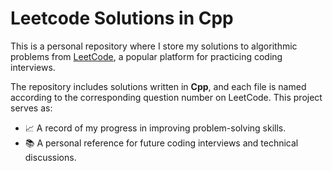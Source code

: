 # Leetcode Solutions in Cpp

This is a personal repository where I store my solutions to algorithmic problems from [LeetCode](https://leetcode.com/u/Pradeep____KS/), a popular platform for practicing coding interviews.

The repository includes solutions written in **Cpp**, and each file is named according to the corresponding question number on LeetCode. This project serves as:

- 📈 A record of my progress in improving problem-solving skills.
- 📚 A personal reference for future coding interviews and technical discussions.



